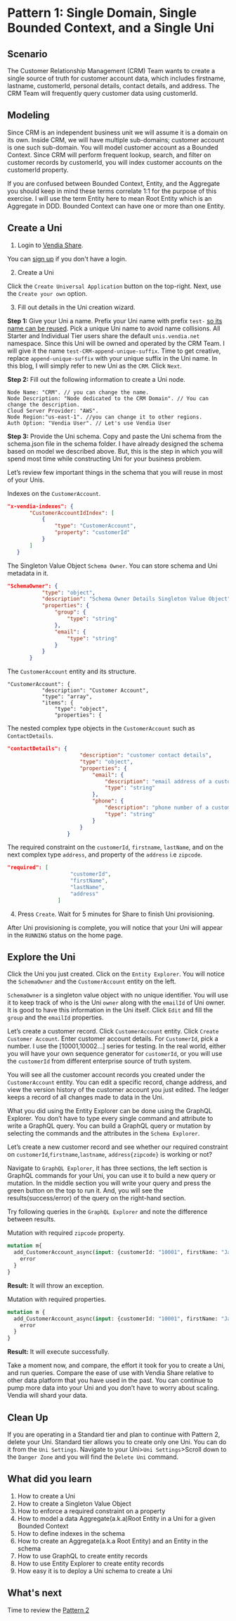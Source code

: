# Pattern 1: Single Domain, Single Bounded Context, and a Single Uni


## Scenario

The Customer Relationship Management (CRM) Team wants to create a single source of truth for customer account data, which includes firstname, lastname, customerId, personal details, contact details, and address. The CRM Team will frequently query customer data using customerId. 


## Modeling

Since CRM is an independent business unit we will assume it is a domain on its own. Inside CRM, we will have multiple sub-domains; customer account is one such sub-domain. You will model customer account as a Bounded Context.  Since CRM will perform frequent lookup, search, and filter on customer records by customerId, you will index customer accounts on the customerId property. 

If you are confused between Bounded Context, Entity, and the Aggregate you should keep in mind these terms correlate 1:1 for the purpose of this exercise. I will use the term Entity here to mean Root Entity which is an Aggregate in DDD. Bounded Context can have one or more than one Entity.




## Create a Uni

1. Login to [Vendia Share](https://share.vendia.net/login). 

You can [sign up](https://share.vendia.net/) if you don't have a login. 

2. Create a Uni

Click the `Create Universal Application` button on the top-right. Next, use the `Create your own` option. 

3. Fill out details in the Uni creation wizard. 

**Step 1:** Give your Uni a name. 
Prefix your Uni name with prefix `test-` [so its name can be reused](https://www.vendia.net/docs/share/limits#uni-and-node-names). Pick a unique Uni name to avoid name collisions. All Starter and Individual Tier users share the default `unis.vendia.net` namespace.
Since this Uni will be owned and operated by the CRM Team. I will give it the name `test-CRM-append-unique-suffix`. Time to get creative, replace `append-unique-suffix` with your unique suffix in the Uni name. In this blog, I will simply refer to new Uni as the `CRM`. Click `Next`. 

**Step 2:** Fill out the following information to create a Uni node. 

```
Node Name: "CRM". // you can change the name.
Node Description: "Node dedicated to the CRM Domain". // You can change the description.
Cloud Server Provider: "AWS".
Node Region:"us-east-1". //you can change it to other regions.
Auth Option: "Vendia User". // Let's use Vendia User
```


**Step 3:** Provide the Uni schema. Copy and paste the Uni schema from the schema.json file in the schema folder. I have already designed the schema based on model we described above. But, this is the step in which you will spend most time while constructing Uni for your business problem.

   Let’s review few important things in the schema that you will reuse in most of your Unis.

Indexes on the `CustomerAccount`.

```json
"x-vendia-indexes": {
       "CustomerAccountIdIndex": [
           {
               "type": "CustomerAccount",
               "property": "customerId"
           }
       ]
   }

```
The Singleton Value Object `Schema Owner`. You can store schema and Uni metadata in it.

```json
"SchemaOwner": {
           "type": "object",
           "description": "Schema Owner Details Singleton Value Object",
           "properties": {
               "group": {
                   "type": "string"
               },
               "email": {
                   "type": "string"
               }
           }
       }

```

The `CustomerAccount` entity and its structure.

```
"CustomerAccount": {
           "description": "Customer Account",
           "type": "array",
           "items": {
               "type": "object",
               "properties": {
```


The nested complex type objects in the `CustomerAccount` such as `ContactDetails`.


```json
"contactDetails": {
                       "description": "customer contact details",
                       "type": "object",
                       "properties": {
                           "email": {
                               "description": "email address of a customer",
                               "type": "string"
                           },
                           "phone": {
                               "description": "phone number of a customer",
                               "type": "string"
                           }
                       }
                   }
```

The required constraint on the `customerId`, `firstname`, `lastName`, and on the next complex type `address`, and property of the `address` i.e `zipcode`.


```json
"required": [
                    "customerId",
                    "firstName",
                    "lastName",
                    "address"
                ]
```

4. Press `Create`. Wait for 5 minutes for Share to finish Uni provisioning.

After Uni provisioning is complete, you will notice that your Uni will appear in the `RUNNING` status on the home page. 
	
## Explore the Uni

Click the Uni you just created. Click on the `Entity Explorer`. You will notice the `SchemaOwner` and the `CustomerAccount` entity on the left. 
	
`SchemaOwner` is a singleton value object with no unique identifier. You will use it to keep track of who is the Uni `owner` along with the `emailId` of Uni owner. It is good to have this information in the Uni itself. Click `Edit` and fill the `group` and the `emailId` properties.

Let’s create a customer record. Click `CustomerAccount` entity. Click `Create Customer Account`. Enter customer account details. For `CustomerId`, pick a number. I use the [10001,10002…] series for testing. In the real world, either you will have your own sequence generator for `customerId`, or you will use the `customerId` from different enterprise source of truth system.

You will see all the customer account records you created under the `CustomerAccount` entity. You can edit a specific record, change address, and view the version history of the customer account you just edited. The ledger keeps a record of all changes made to data in the Uni.

What you did using the Entity Explorer can be done using the GraphQL Explorer. You don’t have to type every single command and attribute to write a GraphQL query. You can build a GraphQL query or mutation by selecting the commands and the attributes in the `Schema Explorer`.

Let’s create a new customer record and see whether our required constraint on `customerId`,`firstname`,`lastname`, `address{zipcode}` is working or not?

Navigate to `GraphQL Explorer`, it has three sections, the left section is GraphQL commands for your Uni, you can use it to build a new query or mutation. In the middle section you will write your query and press the green button on the top to run it. And, you will see the results(success/error) of the query on the right-hand section. 

Try following queries in the `GraphQL Explorer` and note the difference between results. 

Mutation with required `zipcode` property. 


```graphql
mutation m{
  add_CustomerAccount_async(input: {customerId: "10001", firstName: "Jay", lastName: "Pipes"}) {
    error
  }
}
```


**Result:** It will throw an exception. 

Mutation with required properties. 


```graphql
mutation m {
  add_CustomerAccount_async(input: {customerId: "10001", firstName: "Jay", lastName: "Pipes", contactDetails: {}, address: {zipcode: 94568}}) {
    error
  }
}
```


**Result:** It will execute successfully. 

Take a moment now, and compare, the effort it took for you to create a Uni, and run queries. Compare the ease of use with Vendia Share relative to other data platform that you have used in the past. You can continue to pump more data into your Uni and you don’t have to worry about scaling. Vendia will shard your data.

## Clean Up
If you are operating in a Standard tier and plan to continue with Pattern 2, delete your Uni. Standard tier allows you to create only one Uni. You can do it from the `Uni Settings`. Navigate to your Uni>`Uni Settings`>Scroll down to the `Danger Zone` and you will find the `Delete Uni` command. 


## What did you learn

1. How to create a Uni
2. How to create a Singleton Value Object
3. How to enforce a required constraint on a property
4. How to model a data Aggregate(a.k.a)Root Entity in a Uni for a given Bounded Context
5. How to define indexes in the schema
6. How to create an Aggregate(a.k.a Root Entity) and an Entity in the schema
7. How to use GraphQL to create entity records
8. How to use Entity Explorer to create entity records
9. How easy it is to deploy a Uni schema to create a Uni

## What's next
Time to review the [Pattern 2](../pattern2/README.md)
